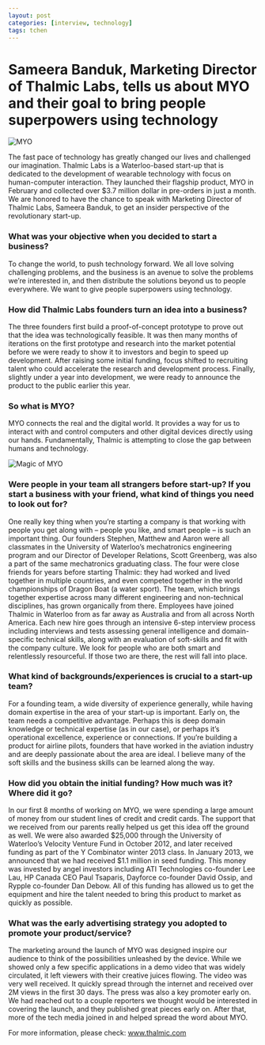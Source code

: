```yaml
---
layout: post
categories: [interview, technology]
tags: tchen
---
```

# Sameera Banduk, Marketing Director of Thalmic Labs, tells us about MYO and their goal to bring people superpowers using technology

![MYO](http://c3inspire.com/wp-content/uploads/2013/06/MYO-300x198.jpg)

The fast pace of technology has greatly changed our lives and challenged our imagination. Thalmic Labs is a Waterloo-based start-up that is dedicated to the development of wearable technology with focus on human-computer interaction. They launched their flagship product, MYO in February and collected over $3.7 million dollar in pre-orders in just a month. We are honored to have the chance to speak with Marketing Director of Thalmic Labs, Sameera Banduk, to get an insider perspective of the revolutionary start-up.

### What was your objective when you decided to start a business?
To change the world, to push technology forward. We all love solving challenging problems, and the business is an avenue to solve the problems we’re interested in, and then distribute the solutions beyond us to people everywhere. We want to give people superpowers using technology.

### How did Thalmic Labs founders turn an idea into a business?
The three founders first build a proof-of-concept prototype to prove out that the idea was technologically feasible. It was then many months of iterations on the first prototype and research into the market potential before we were ready to show it to investors and begin to speed up development. After raising some initial funding, focus shifted to recruiting talent who could accelerate the research and development process. Finally, slightly under a year into development, we were ready to announce the product to the public earlier this year.

### So what is MYO?
MYO connects the real and the digital world. It provides a way for us to interact with and control computers and other digital devices directly using our hands. Fundamentally, Thalmic is attempting to close the gap between humans and technology.

![Magic of MYO](http://c3inspire.com/wp-content/uploads/2013/06/MYO-2-300x169.png)

### Were people in your team all strangers before start-up? If you start a business with your friend, what kind of things you need to look out for?

One really key thing when you’re starting a company is that working with people you get along with – people you like, and smart people – is such an important thing. Our founders Stephen, Matthew and Aaron were all classmates in the University of Waterloo’s mechatronics engineering program and our Director of Developer Relations, Scott Greenberg, was also a part of the same mechatronics graduating class. The four were close friends for years before starting Thalmic: they had worked and lived together in multiple countries, and even competed together in the world championships of Dragon Boat (a water sport). The team, which brings together expertise across many different engineering and non-technical disciplines, has grown organically from there. Employees have joined Thalmic in Waterloo from as far away as Australia and from all across North America. Each new hire goes through an intensive 6-step interview process including interviews and tests assessing general intelligence and domain-specific technical skills, along with an evaluation of soft-skills and fit with the company culture. We look for people who are both smart and relentlessly resourceful. If those two are there, the rest will fall into place.

### What kind of backgrounds/experiences is crucial to a start-up team?
For a founding team, a wide diversity of experience generally, while having domain expertise in the area of your start-up is important. Early on, the team needs a competitive advantage. Perhaps this is deep domain knowledge or technical expertise (as in our case), or perhaps it’s operational excellence, experience or connections. If you’re building a product for airline pilots, founders that have worked in the aviation industry and are deeply passionate about the area are ideal. I believe many of the soft skills and the business skills can be learned along the way.

### How did you obtain the initial funding? How much was it? Where did it go?
In our first 8 months of working on MYO, we were spending a large amount of money from our student lines of credit and credit cards. The support that we received from our parents really helped us get this idea off the ground as well. We were also awarded $25,000 through the University of Waterloo’s Velocity Venture Fund in October 2012, and later received funding as part of the Y Combinator winter 2013 class. In January 2013, we announced that we had received $1.1 million in seed funding. This money was invested by angel investors including ATI Technologies co-founder Lee Lau, HP Canada CEO Paul Tsaparis, Dayforce co-founder David Ossip, and Rypple co-founder Dan Debow. All of this funding has allowed us to get the equipment and hire the talent needed to bring this product to market as quickly as possible.

### What was the early advertising strategy you adopted to promote your product/service?
The marketing around the launch of MYO was designed inspire our audience to think of the possibilities unleashed by the device. While we showed only a few specific applications in a demo video that was widely circulated, it left viewers with their creative juices flowing. The video was very well received. It quickly spread through the internet and received over 2M views in the first 30 days. The press was also a key promoter early on. We had reached out to a couple reporters we thought would be interested in covering the launch, and they published great pieces early on. After that, more of the tech media joined in and helped spread the word about MYO.

For more information, please check: www.thalmic.com
